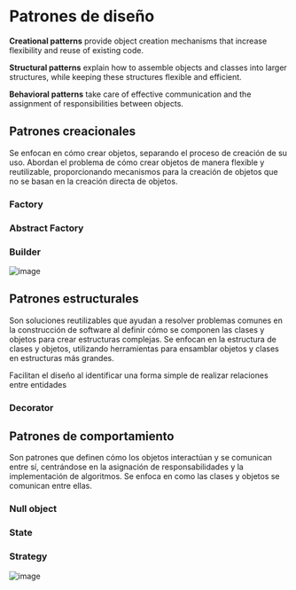 # Patrones de diseño
**Creational patterns** provide object creation mechanisms that increase flexibility and reuse of existing code.

**Structural patterns** explain how to assemble objects and classes into larger structures, while keeping these structures flexible and efficient.

**Behavioral patterns** take care of effective communication and the assignment of responsibilities between objects.


## Patrones creacionales
Se enfocan en cómo crear objetos, separando el proceso de creación de su uso. Abordan el problema de cómo crear objetos de manera flexible y reutilizable, proporcionando mecanismos para la creación de objetos que no se basan en la creación directa de objetos. 

### Factory

### Abstract Factory

### Builder

![image](https://github.com/user-attachments/assets/ba6cec00-0e9d-4b06-9fff-3f3fa8ba3b3b)

## Patrones estructurales
Son soluciones reutilizables que ayudan a resolver problemas comunes en la construcción de software al definir cómo se componen las clases y objetos para crear estructuras complejas. Se enfocan en la estructura de clases y objetos, utilizando herramientas para ensamblar objetos y clases en estructuras más grandes. 

Facilitan el diseño al identificar una forma simple de realizar relaciones entre entidades

### Decorator


## Patrones de comportamiento
Son patrones que definen cómo los objetos interactúan y se comunican entre sí, centrándose en la asignación de responsabilidades y la implementación de algoritmos. Se enfoca en como las clases y objetos se comunican entre ellas.

### Null object

### State

### Strategy

![image](https://github.com/user-attachments/assets/c6b06a9f-ef37-4085-8698-ef1e214cd1cd)
